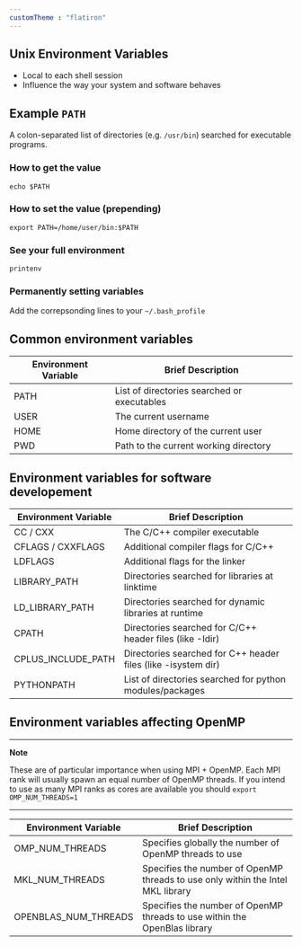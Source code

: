 ```yaml
---
customTheme : "flatiron"
---
```


## Unix Environment Variables

* Local to each shell session
* Influence the way your system and software behaves


## Example `PATH`

A colon-separated list of directories (e.g. `/usr/bin`) searched for executable programs.

### How to get the value

`echo $PATH`

### How to set the value (prepending)

`export PATH=/home/user/bin:$PATH`

### See your full environment

`printenv`

### Permanently setting variables

Add the correpsonding lines to your `~/.bash_profile`


## Common environment variables

| Environment Variable | Brief Description                           |
| -------------------- | ------------------------------------------- |
| PATH                 | List of directories searched or executables |
| USER                 | The current username                        |
| HOME                 | Home directory of the current user          |
| PWD                  | Path to the current working directory       |


## Environment variables for software developement

| Environment Variable  | Brief Description                     |
| --------------------- | ------------------------------------- |
| CC / CXX              | The C/C++ compiler executable         |
| CFLAGS / CXXFLAGS     | Additional compiler flags for C/C++   |
| LDFLAGS               | Additional flags for the linker       |
| LIBRARY_PATH          | Directories searched for libraries at linktime |
| LD_LIBRARY_PATH       | Directories searched for dynamic libraries at runtime |
| CPATH                 | Directories searched for C/C++ header files (like -Idir) |
| CPLUS_INCLUDE_PATH    | Directories searched for C++ header files (like -isystem dir) |
| PYTHONPATH            | List of directories searched for python modules/packages |


## Environment variables affecting OpenMP

---
**Note**

These are of particular importance when using MPI + OpenMP.
Each MPI rank will usually spawn an equal number of OpenMP threads.
If you intend to use as many MPI ranks as cores are available you should `export OMP_NUM_THREADS=1`

---

| Environment Variable  | Brief Description                 |
| --------------------- | --------------------------------- |
| OMP_NUM_THREADS	    | Specifies globally the number of OpenMP threads to use |
| MKL_NUM_THREADS	    | Specifies the number of OpenMP threads to use only within the Intel MKL library |
| OPENBLAS_NUM_THREADS	| Specifies the number of OpenMP threads to use within the OpenBlas library |
            